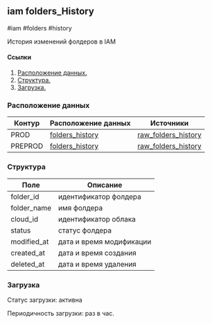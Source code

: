 ## iam folders_History
#iam #folders #history

История изменений фолдеров в IAM

#### Ссылки
1. [Расположение данных.](#расположение-данных)
2. [Структура.](#структура)
3. [Загрузка.](#загрузка)


### Расположение данных
| Контур  | Расположение данных                                                                                                          | Источники                                                                                                                                                                  |
|---------|------------------------------------------------------------------------------------------------------------------------------|----------------------------------------------------------------------------------------------------------------------------------------------------------------------------|
| PROD    | [folders_history](https://yt.yandex-team.ru/hahn/navigation?path=//home/cloud_analytics/dwh/ods/iam/folders_history)         | [raw_folders_history](https://yt.yandex-team.ru/hahn/navigation?path=//home/cloud-dwh/data/prod/raw/ydb/identity/hardware/hardware/default/identity/r3/folders_history)    |
| PREPROD | [folders_history](https://yt.yandex-team.ru/hahn/navigation?path=//home/cloud_analytics/dwh_preprod/ods/iam/folders_history) | [raw_folders_history](https://yt.yandex-team.ru/hahn/navigation?path=//home/cloud-dwh/data/preprod/raw/ydb/identity/hardware/hardware/default/identity/r3/folders_history) |



### Структура
| Поле                    | Описание                 |
|-------------------------|--------------------------|
| folder_id               | идентификатор фолдера    |
| folder_name             | имя фолдера              |
| cloud_id                | идентификатор облака     |
| status                  | статус фолдера           |
| modified_at             | дата и время модификации |
| created_at              | дата и время создания    |
| deleted_at              | дата и время удаления    |

### Загрузка

Статус загрузки: активна

Периодичность загрузки: раз в час.
